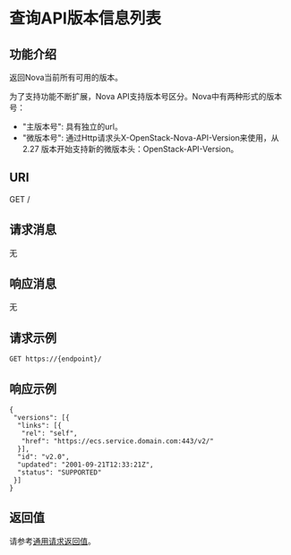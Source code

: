# 查询API版本信息列表<a name="ZH-CN_TOPIC_0065792793"></a>

## 功能介绍<a name="section54478915181842"></a>

返回Nova当前所有可用的版本。

为了支持功能不断扩展，Nova API支持版本号区分。Nova中有两种形式的版本号：

-   "主版本号": 具有独立的url。
-   "微版本号": 通过Http请求头X-OpenStack-Nova-API-Version来使用，从 2.27 版本开始支持新的微版本头：OpenStack-API-Version。

## URI<a name="section53791107181842"></a>

GET /

## 请求消息<a name="section108201017144216"></a>

无

## 响应消息<a name="section89511024194216"></a>

无

## 请求示例<a name="section39878380181842"></a>

```
GET https://{endpoint}/
```

## 响应示例<a name="section569124244211"></a>

```
{
 "versions": [{
  "links": [{
   "rel": "self",
   "href": "https://ecs.service.domain.com:443/v2/"
  }],
  "id": "v2.0",
  "updated": "2001-09-21T12:33:21Z",
  "status": "SUPPORTED"
 }]
}
```

## 返回值<a name="section12571834"></a>

请参考[通用请求返回值](通用请求返回值.md)。

